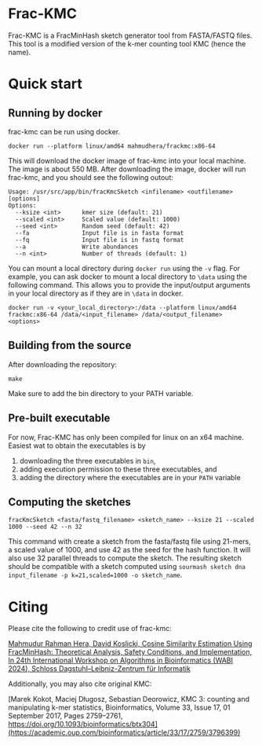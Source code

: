 Frac-KMC
=
Frac-KMC is a FracMinHash sketch generator tool from FASTA/FASTQ files. This tool is a modified version of the k-mer counting tool KMC (hence the name). 

Quick start
=

## Running by docker
frac-kmc can be run using docker.
```
docker run --platform linux/amd64 mahmudhera/frackmc:x86-64
```

This will download the docker image of frac-kmc into your local machine. The image is about 550 MB. After downloading the image, docker will run frac-kmc, and you should see the following outout:

```
Usage: /usr/src/app/bin/fracKmcSketch <infilename> <outfilename> [options]
Options:
  --ksize <int>      kmer size (default: 21)
  --scaled <int>     Scaled value (default: 1000)
  --seed <int>       Random seed (default: 42)
  --fa               Input file is in fasta format
  --fq               Input file is in fastq format
  --a                Write abundances
  --n <int>          Number of threads (default: 1)
```

You can mount a local directory during `docker run` using the `-v` flag. For example, you can ask docker to mount a local directory to `\data` using the following command. This allows you to provide the input/output arguments in your local directory as if they are in `\data` in docker.

```
docker run -v <your_local_directory>:/data --platform linux/amd64 frackmc:x86-64 /data/<input_filename> /data/<output_filename> <options>
```

## Building from the source
After downloading the repository:
```
make
```
Make sure to add the bin directory to your PATH variable.

## Pre-built executable
For now, Frac-KMC has only been compiled for linux on an x64 machine. Easiest wat to obtain the executables is by
1. downloading the three executables in `bin`,
1. adding execution permission to these three executables, and
1. adding the directory where the executables are in your `PATH` variable

## Computing the sketches
```
fracKmcSketch <fasta/fastq_filename> <sketch_name> --ksize 21 --scaled 1000 --seed 42 --n 32
```
This command with create a sketch from the fasta/fastq file using 21-mers, a scaled value of 1000, and use 42 as the seed for the hash function. It will also use 32 parallel threads to compute the sketch. The resulting sketch should be compatible with a sketch computed using `sourmash sketch dna input_filename -p k=21,scaled=1000 -o sketch_name`.


Citing
=

Please cite the following to credit use of frac-kmc:

[Mahmudur Rahman Hera, David Koslicki, Cosine Similarity Estimation Using FracMinHash: Theoretical Analysis, Safety Conditions, and Implementation, In 24th International Workshop on Algorithms in Bioinformatics (WABI 2024), Schloss Dagstuhl–Leibniz-Zentrum für Informatik
](https://drops.dagstuhl.de/entities/document/10.4230/LIPIcs.WABI.2024.6)

Additionally, you may also cite original KMC:

[Marek Kokot, Maciej Długosz, Sebastian Deorowicz, KMC 3: counting and manipulating k-mer statistics, Bioinformatics, Volume 33, Issue 17, 01 September 2017, Pages 2759–2761, https://doi.org/10.1093/bioinformatics/btx304](https://academic.oup.com/bioinformatics/article/33/17/2759/3796399)